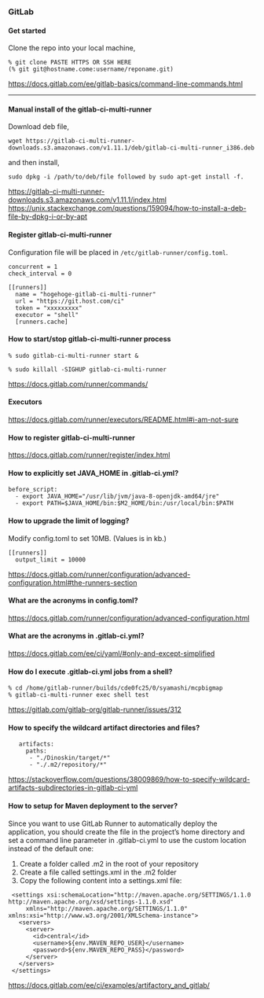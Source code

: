 ### GitLab

#### Get started

Clone the repo into your local machine,
```
% git clone PASTE HTTPS OR SSH HERE
(% git git@hostname.come:username/reponame.git)
```
https://docs.gitlab.com/ee/gitlab-basics/command-line-commands.html

---

#### Manual install of the gitlab-ci-multi-runner

Download deb file,
```
wget https://gitlab-ci-multi-runner-downloads.s3.amazonaws.com/v1.11.1/deb/gitlab-ci-multi-runner_i386.deb
```

and then install,
```
sudo dpkg -i /path/to/deb/file followed by sudo apt-get install -f.
```

https://gitlab-ci-multi-runner-downloads.s3.amazonaws.com/v1.11.1/index.html
https://unix.stackexchange.com/questions/159094/how-to-install-a-deb-file-by-dpkg-i-or-by-apt

#### Register gitlab-ci-multi-runner


Configuration file will be placed in `/etc/gitlab-runner/config.toml`.

```
concurrent = 1
check_interval = 0

[[runners]]
  name = "hogehoge-gitlab-ci-multi-runner"
  url = "https://git.host.com/ci"
  token = "xxxxxxxxx"
  executor = "shell"
  [runners.cache]
```

#### How to start/stop gitlab-ci-multi-runner process

```
% sudo gitlab-ci-multi-runner start &
```

```
% sudo killall -SIGHUP gitlab-ci-multi-runner
```

https://docs.gitlab.com/runner/commands/


#### Executors

https://docs.gitlab.com/runner/executors/README.html#i-am-not-sure


#### How to register gitlab-ci-multi-runner

https://docs.gitlab.com/runner/register/index.html


#### How to explicitly set JAVA_HOME in .gitlab-ci.yml?

```
before_script:
  - export JAVA_HOME="/usr/lib/jvm/java-8-openjdk-amd64/jre"
  - export PATH=$JAVA_HOME/bin:$M2_HOME/bin:/usr/local/bin:$PATH
```

#### How to upgrade the limit of logging?

Modify config.toml to set 10MB. (Values is in kb.)
```
[[runners]]
  output_limit = 10000
```
https://docs.gitlab.com/runner/configuration/advanced-configuration.html#the-runners-section


#### What are the acronyms in config.toml?

https://docs.gitlab.com/runner/configuration/advanced-configuration.html

#### What are the acronyms in .gitlab-ci.yml?

https://docs.gitlab.com/ee/ci/yaml/#only-and-except-simplified

#### How do I execute .gitlab-ci.yml jobs from a shell?

```
% cd /home/gitlab-runner/builds/cde0fc25/0/syamashi/mcpbigmap
% gitlab-ci-multi-runner exec shell test
```

https://gitlab.com/gitlab-org/gitlab-runner/issues/312


#### How to specify the wildcard artifact directories and files?

```
   artifacts:
     paths:
      - "./Dinoskin/target/*"
      - "./.m2/repository/*"
```
https://stackoverflow.com/questions/38009869/how-to-specify-wildcard-artifacts-subdirectories-in-gitlab-ci-yml


#### How to setup for Maven deployment to the server?

Since you want to use GitLab Runner to automatically deploy the application, you should create the file in the project’s home directory and set a command line parameter in .gitlab-ci.yml to use the custom location instead of the default one:

1. Create a folder called .m2 in the root of your repository
2. Create a file called settings.xml in the .m2 folder
3. Copy the following content into a settings.xml file:

```
 <settings xsi:schemaLocation="http://maven.apache.org/SETTINGS/1.1.0 http://maven.apache.org/xsd/settings-1.1.0.xsd"
     xmlns="http://maven.apache.org/SETTINGS/1.1.0" xmlns:xsi="http://www.w3.org/2001/XMLSchema-instance">
   <servers>
     <server>
       <id>central</id>
       <username>${env.MAVEN_REPO_USER}</username>
       <password>${env.MAVEN_REPO_PASS}</password>
     </server>
   </servers>
 </settings>
```
https://docs.gitlab.com/ee/ci/examples/artifactory_and_gitlab/
